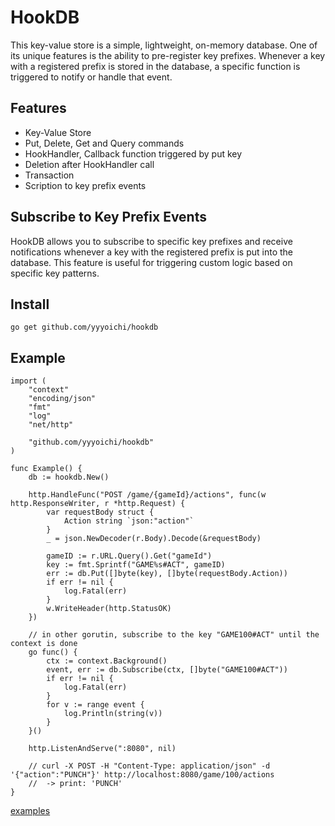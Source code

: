 # HookDB

This key-value store is a simple, lightweight, on-memory database. One of its unique features is the ability to pre-register key prefixes. Whenever a key with a registered prefix is stored in the database, a specific function is triggered to notify or handle that event.

## Features

- Key-Value Store
- Put, Delete, Get and Query commands
- HookHandler, Callback function triggered by put key
- Deletion after HookHandler call
- Transaction
- Scription to key prefix events

## Subscribe to Key Prefix Events

HookDB allows you to subscribe to specific key prefixes and receive notifications whenever a key with the registered prefix is put into the database. This feature is useful for triggering custom logic based on specific key patterns.

## Install

```shell
go get github.com/yyyoichi/hookdb
```

## Example

```golang
import (
    "context"
    "encoding/json"
    "fmt"
    "log"
    "net/http"

    "github.com/yyyoichi/hookdb"
)

func Example() {
    db := hookdb.New()

    http.HandleFunc("POST /game/{gameId}/actions", func(w http.ResponseWriter, r *http.Request) {
        var requestBody struct {
            Action string `json:"action"`
        }
        _ = json.NewDecoder(r.Body).Decode(&requestBody)

        gameID := r.URL.Query().Get("gameId")
        key := fmt.Sprintf("GAME%s#ACT", gameID)
        err := db.Put([]byte(key), []byte(requestBody.Action))
        if err != nil {
            log.Fatal(err)
        }
        w.WriteHeader(http.StatusOK)
    })

    // in other gorutin, subscribe to the key "GAME100#ACT" until the context is done
    go func() {
        ctx := context.Background()
        event, err := db.Subscribe(ctx, []byte("GAME100#ACT"))
        if err != nil {
            log.Fatal(err)
        }
        for v := range event {
            log.Println(string(v))
        }
    }()

    http.ListenAndServe(":8080", nil)

    // curl -X POST -H "Content-Type: application/json" -d '{"action":"PUNCH"}' http://localhost:8080/game/100/actions
    //  -> print: 'PUNCH'
}

```

[examples](https://pkg.go.dev/github.com/yyyoichi/hookdb#pkg-examples)
